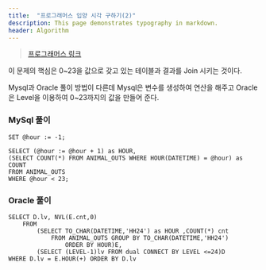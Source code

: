 ```yaml
---
title:  "프로그래머스 입양 시각 구하기(2)"
description: This page demonstrates typography in markdown.
header: Algorithm
---
```


> [프로그래머스 링크](https://programmers.co.kr/learn/courses/30/lessons/59413?language=mysql)



이 문제의 핵심은 0~23을 값으로 갖고 있는 테이블과 결과를 Join 시키는 것이다.

Mysql과 Oracle 풀이 방법이 다른데 Mysql은 변수를 생성하여 연산을 해주고 
Oracle은 Level을 이용하여 0~23까지의 값을 만들어 준다.

### MySql 풀이

```
SET @hour := -1;

SELECT (@hour := @hour + 1) as HOUR,
(SELECT COUNT(*) FROM ANIMAL_OUTS WHERE HOUR(DATETIME) = @hour) as COUNT
FROM ANIMAL_OUTS
WHERE @hour < 23;
```

### Oracle 풀이

```
SELECT D.lv, NVL(E.cnt,0) 
    FROM
        (SELECT TO_CHAR(DATETIME,'HH24') as HOUR ,COUNT(*) cnt 
            FROM ANIMAL_OUTS GROUP BY TO_CHAR(DATETIME,'HH24')
                ORDER BY HOUR)E, 
        (SELECT (LEVEL-1)lv FROM dual CONNECT BY LEVEL <=24)D
WHERE D.lv = E.HOUR(+) ORDER BY D.lv
```
